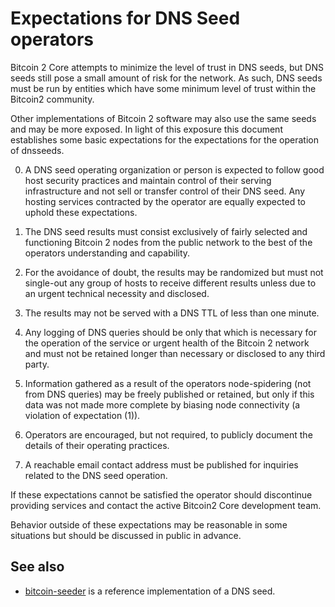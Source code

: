 Expectations for DNS Seed operators
====================================

Bitcoin 2 Core attempts to minimize the level of trust in DNS seeds,
but DNS seeds still pose a small amount of risk for the network.
As such, DNS seeds must be run by entities which have some minimum
level of trust within the Bitcoin2 community.

Other implementations of Bitcoin 2 software may also use the same
seeds and may be more exposed. In light of this exposure this
document establishes some basic expectations for the expectations
for the operation of dnsseeds.

0. A DNS seed operating organization or person is expected
   to follow good host security practices and maintain control of
   their serving infrastructure and not sell or transfer control of their
   DNS seed. Any hosting services contracted by the operator are
   equally expected to uphold these expectations.

1. The DNS seed results must consist exclusively of fairly selected and
  functioning Bitcoin 2 nodes from the public network to the best of the
  operators understanding and capability.

2. For the avoidance of doubt, the results may be randomized but must not
  single-out any group of hosts to receive different results unless due to an
  urgent technical necessity and disclosed.

3. The results may not be served with a DNS TTL of less than one minute.

4. Any logging of DNS queries should be only that which is necessary
  for the operation of the service or urgent health of the Bitcoin 2
  network and must not be retained longer than necessary or disclosed
  to any third party.

5. Information gathered as a result of the operators node-spidering
  (not from DNS queries) may be freely published or retained, but only
  if this data was not made more complete by biasing node connectivity
  (a violation of expectation (1)).

6. Operators are encouraged, but not required, to publicly document the
  details of their operating practices.

7. A reachable email contact address must be published for inquiries
  related to the DNS seed operation.

If these expectations cannot be satisfied the operator should
discontinue providing services and contact the active Bitcoin2
Core development team.

Behavior outside of these expectations may be reasonable in some
situations but should be discussed in public in advance.

See also
----------
- [bitcoin-seeder](https://github.com/sipa/bitcoin-seeder) is a reference implementation of a DNS seed.
